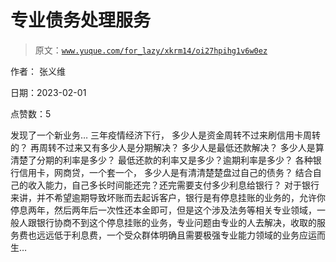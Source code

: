 # 专业债务处理服务

> 原文：[`www.yuque.com/for_lazy/xkrm14/oi27hpihg1v6w0ez`](https://www.yuque.com/for_lazy/xkrm14/oi27hpihg1v6w0ez)



作者： 张义维 

日期：2023-02-01 

点赞数：5 

发现了一个新业务… 三年疫情经济下行， 多少人是资金周转不过来刷信用卡周转的？ 再周转不过来又有多少人是分期解决？ 多少人是最低还款解决？ 多少人是算清楚了分期的利率是多少？ 最低还款的利率又是多少？逾期利率是多少？ 各种银行信用卡，网商贷，一个套一个， 多少人是有清清楚楚盘过自己的债务？ 结合自己的收入能力，自己多长时间能还完？还完需要支付多少利息给银行？ 对于银行来讲，并不希望逾期导致坏账而去起诉客户，银行是有停息挂账的业务的，允许你停息两年，然后两年后一次性还本金即可，但是这个涉及法务等相关专业领域，一般人跟银行协商不到这个停息挂账的业务，专业问题由专业的人去解决，收取的服务费也远远低于利息费，一个受众群体明确且需要极强专业能力领域的业务应运而生… 

